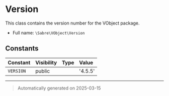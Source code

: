 
# Version

This class contains the version number for the VObject package.



* Full name: `\Sabre\VObject\Version`


## Constants

| Constant | Visibility | Type | Value |
|:---------|:-----------|:-----|:------|
|`VERSION`|public| |&#039;4.5.5&#039;|




***
> Automatically generated on 2025-03-15
